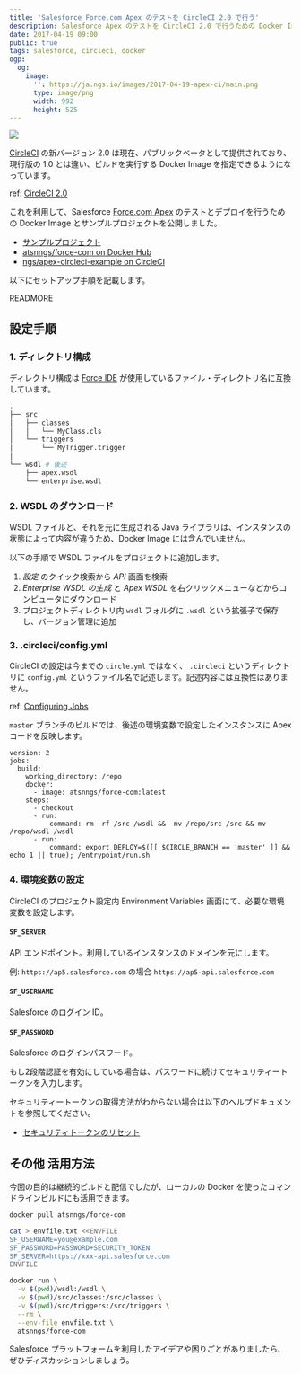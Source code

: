 ```yaml
---
title: 'Salesforce Force.com Apex のテストを CircleCI 2.0 で行う'
description: Salesforce Apex のテストを CircleCI 2.0 で行うための Docker Image とサンプルプロジェクトを公開しました。
date: 2017-04-19 09:00
public: true
tags: salesforce, circleci, docker
ogp:
  og:
    image:
      '': https://ja.ngs.io/images/2017-04-19-apex-ci/main.png
      type: image/png
      width: 992
      height: 525
---
```


![](2017-04-19-apex-ci/main.png)

[CircleCI] の新バージョン 2.0 は現在、パブリックベータとして提供されており、現行版の 1.0 とは違い、ビルドを実行する Docker Image を指定できるようになっています。

ref: [CircleCI 2.0](https://circleci.com/beta-access/)

これを利用して、Salesforce [Force.com Apex] のテストとデプロイを行うための Docker Image とサンプルプロジェクトを公開しました。

- [サンプルプロジェクト](https://github.com/ngs/apex-circleci-example)
- [atsnngs/force-com on Docker Hub](https://hub.docker.com/r/atsnngs/force-com/)
- [ngs/apex-circleci-example on CircleCI](https://circleci.com/gh/ngs/apex-circleci-example)

以下にセットアップ手順を記載します。

READMORE

## 設定手順

### 1. ディレクトリ構成

ディレクトリ構成は [Force IDE] が使用しているファイル・ディレクトリ名に互換しています。

```sh
.
├── src
│   ├── classes
│   │   └── MyClass.cls
│   └── triggers
│       └── MyTrigger.trigger
│
└── wsdl # 後述
    ├── apex.wsdl
    └── enterprise.wsdl
```


### 2. WSDL のダウンロード

WSDL ファイルと、それを元に生成される Java ライブラリは、インスタンスの状態によって内容が違うため、Docker Image には含んでいません。

以下の手順で WSDL ファイルをプロジェクトに追加します。

1. _設定_ のクイック検索から _API_ 画面を検索
2. _Enterprise WSDL の生成_ と _Apex WSDL_ を右クリックメニューなどからコンピュータにダウンロード
3. プロジェクトディレクトリ内 `wsdl` フォルダに `.wsdl` という拡張子で保存し、バージョン管理に追加

### 3. .circleci/config.yml

CircleCI の設定は今までの `circle.yml` ではなく、 `.circleci` というディレクトリに `config.yml` というファイル名で記述します。記述内容には互換性はありません。

ref: [Configuring Jobs](https://circleci.com/docs/2.0/executor-types/)

`master` ブランチのビルドでは、後述の環境変数で設定したインスタンスに Apex コードを反映します。

```
version: 2
jobs:
  build:
    working_directory: /repo
    docker:
      - image: atsnngs/force-com:latest
    steps:
      - checkout
      - run:
          command: rm -rf /src /wsdl &&  mv /repo/src /src && mv /repo/wsdl /wsdl
      - run:
          command: export DEPLOY=$([[ $CIRCLE_BRANCH == 'master' ]] && echo 1 || true); /entrypoint/run.sh
```

### 4. 環境変数の設定

CircleCI のプロジェクト設定内 Environment Variables 画面にて、必要な環境変数を設定します。
#### `SF_SERVER`

API エンドポイント。利用しているインスタンスのドメインを元にします。

例: `https://ap5.salesforce.com` の場合 `https://ap5-api.salesforce.com`

#### `SF_USERNAME`

Salesforce のログイン ID。

#### `SF_PASSWORD`

Salesforce のログインパスワード。

もし2段階認証を有効にしている場合は、パスワードに続けてセキュリティートークンを入力します。

セキュリティートークンの取得方法がわからない場合は以下のヘルプドキュメントを参照してください。

- [セキュリティトークンのリセット](http://sforce.co/2eDfIwC)

## その他 活用方法

今回の目的は継続的ビルドと配信でしたが、ローカルの Docker を使ったコマンドラインビルドにも活用できます。

```sh
docker pull atsnngs/force-com

cat > envfile.txt <<ENVFILE
SF_USERNAME=you@example.com
SF_PASSWORD=PASSWORD+SECURITY_TOKEN
SF_SERVER=https://xxx-api.salesforce.com
ENVFILE

docker run \
  -v $(pwd)/wsdl:/wsdl \
  -v $(pwd)/src/classes:/src/classes \
  -v $(pwd)/src/triggers:/src/triggers \
  --rm \
  --env-file envfile.txt \
  atsnngs/force-com
```

Salesforce プラットフォームを利用したアイデアや困りごとがありましたら、ぜひディスカッションしましょう。

[Force IDE]: https://developer.salesforce.com/page/JP:Force.com_IDE
[CircleCI]: https://circleci.com/
[Force.com Apex]: https://developer.salesforce.com/page/JP:An_Introduction_to_Apex
